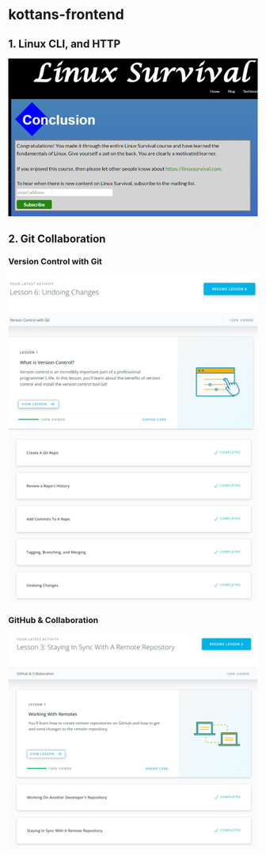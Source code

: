 # kottans-frontend

## 1. Linux CLI, and HTTP
![Linux CLI](task_linux_cli/task_linux_cli.png)

## 2. Git Collaboration
### Version Control with Git
![Version Control with Git](task_git_collaboration/task_git_collaboration1.png)
![Version Control with Git](task_git_collaboration/task_git_collaboration2.png)

### GitHub & Collaboration
![GitHub & Collaboration](task_git_collaboration/task_git_collaboration3.png)

